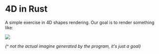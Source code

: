 # 4D in Rust

A simple exercise in 4D shapes rendering. Our goal is to render something like:

![](http://gelisam.com/files/tesseract.gif)

*(^ not the actual imagine generated by the program, it's just a goal)*
